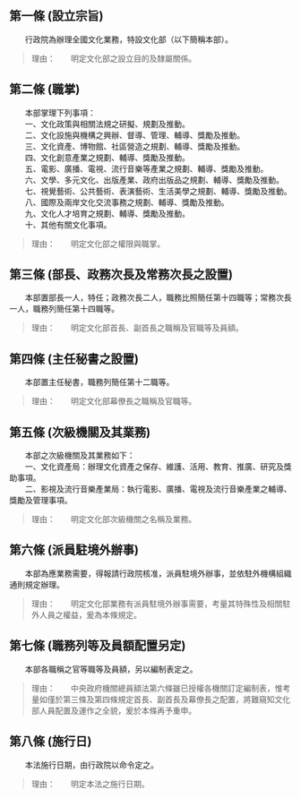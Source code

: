 第一條 (設立宗旨)
-----------------
　　行政院為辦理全國文化業務，特設文化部（以下簡稱本部）。  
> 理由：　　明定文化部之設立目的及隸屬關係。



第二條 (職掌)
-------------
　　本部掌理下列事項：  
　　一、文化政策與相關法規之研擬、規劃及推動。  
　　二、文化設施與機構之興辦、督導、管理、輔導、獎勵及推動。  
　　三、文化資產、博物館、社區營造之規劃、輔導、獎勵及推動。  
　　四、文化創意產業之規劃、輔導、獎勵及推動。  
　　五、電影、廣播、電視、流行音樂等產業之規劃、輔導、獎勵及推動。  
　　六、文學、多元文化、出版產業、政府出版品之規劃、輔導、獎勵及推動。  
　　七、視覺藝術、公共藝術、表演藝術、生活美學之規劃、輔導、獎勵及推動。  
　　八、國際及兩岸文化交流事務之規劃、輔導、獎勵及推動。  
　　九、文化人才培育之規劃、輔導、獎勵及推動。  
　　十、其他有關文化事項。  
> 理由：　　明定文化部之權限與職掌。



第三條 (部長、政務次長及常務次長之設置)
---------------------------------------
　　本部置部長一人，特任；政務次長二人，職務比照簡任第十四職等；常務次長一人，職務列簡任第十四職等。  
> 理由：　　明定文化部首長、副首長之職稱及官職等及員額。



第四條 (主任秘書之設置)
-----------------------
　　本部置主任秘書，職務列簡任第十二職等。  
> 理由：　　明定文化部幕僚長之職稱及官職等。



第五條 (次級機關及其業務)
-------------------------
　　本部之次級機關及其業務如下：  
　　一、文化資產局：辦理文化資產之保存、維護、活用、教育、推廣、研究及獎助事項。  
　　二、影視及流行音樂產業局：執行電影、廣播、電視及流行音樂產業之輔導、獎勵及管理事項。  
> 理由：　　明定文化部次級機關之名稱及業務。



第六條 (派員駐境外辦事)
-----------------------
　　本部為應業務需要，得報請行政院核准，派員駐境外辦事，並依駐外機構組織通則規定辦理。  
> 理由：　　明定文化部業務有派員駐境外辦事需要，考量其特殊性及相關駐外人員之權益，爰為本條規定。



第七條 (職務列等及員額配置另定)
-------------------------------
　　本部各職稱之官等職等及員額，另以編制表定之。  
> 理由：　　中央政府機關總員額法第六條雖已授權各機關訂定編制表，惟考量如僅於第三條及第四條規定首長、副首長及幕僚長之配置，將難窺知文化部人員配置及運作之全貌，爰於本條再予重申。



第八條 (施行日)
---------------
　　本法施行日期，由行政院以命令定之。  
> 理由：　　明定本法之施行日期。